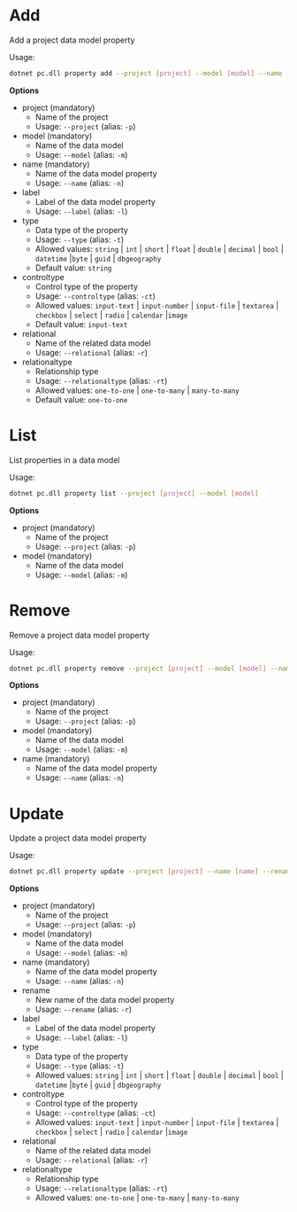 # Add

Add a project data model property

Usage: 
```sh
dotnet pc.dll property add --project [project] --model [model] --name [name] --label [label] --type [type] --controltype [controltype] --relational [relational] --relationaltype [relationaltype]
```

**Options**
* project (mandatory)
    * Name of the project
    * Usage: `--project` (alias: `-p`)
* model (mandatory)
    * Name of the data model
    * Usage: `--model` (alias: `-m`)
* name (mandatory)
    * Name of the data model property
    * Usage: `--name` (alias: `-n`)
* label
    * Label of the data model property
    * Usage: `--label` (alias: `-l`)
* type
    * Data type of the property
    * Usage: `--type` (alias: `-t`)
    * Allowed values: `string` | `int` | `short` | `float` | `double` | `decimal` | `bool` | `datetime` |`byte` | `guid` | `dbgeography`
    * Default value: `string`
* controltype
    * Control type of the property
    * Usage: `--controltype` (alias: `-ct`)
    * Allowed values: `input-text` | `input-number` | `input-file` | `textarea` | `checkbox` | `select` | `radio` | `calendar` |`image`
    * Default value: `input-text`
* relational
    * Name of the related data model
    * Usage: `--relational` (alias: `-r`)
* relationaltype
    * Relationship type
    * Usage: `--relationaltype` (alias: `-rt`)
    * Allowed values: `one-to-one` | `one-to-many` | `many-to-many`
    * Default value: `one-to-one`

# List
List properties in a data model

Usage: 
```sh
dotnet pc.dll property list --project [project] --model [model]
```

**Options**
* project (mandatory)
    * Name of the project
    * Usage: `--project` (alias: `-p`)
* model (mandatory)
    * Name of the data model
    * Usage: `--model` (alias: `-m`)

# Remove
Remove a project data model property

Usage: 
```sh
dotnet pc.dll property remove --project [project] --model [model] --name [name]
```

**Options**
* project (mandatory)
    * Name of the project
    * Usage: `--project` (alias: `-p`)
* model (mandatory)
    * Name of the data model
    * Usage: `--model` (alias: `-m`)
* name (mandatory)
    * Name of the data model property
    * Usage: `--name` (alias: `-n`)

# Update
Update a project data model property

Usage: 
```sh
dotnet pc.dll property update --project [project] --name [name] --rename [newname] --label [label] --type [type] --controltype [controltype] --relational [relational] --relationaltype [relationaltype]
```

**Options**
* project (mandatory)
    * Name of the project
    * Usage: `--project` (alias: `-p`)
* model (mandatory)
    * Name of the data model
    * Usage: `--model` (alias: `-m`)
* name (mandatory)
    * Name of the data model property
    * Usage: `--name` (alias: `-n`)
* rename
    * New name of the data model property
    * Usage: `--rename` (alias: `-r`)
* label
    * Label of the data model property
    * Usage: `--label` (alias: `-l`)
* type
    * Data type of the property
    * Usage: `--type` (alias: `-t`)
    * Allowed values: `string` | `int` | `short` | `float` | `double` | `decimal` | `bool` | `datetime` |`byte` | `guid` | `dbgeography`
* controltype
    * Control type of the property
    * Usage: `--controltype` (alias: `-ct`)
    * Allowed values: `input-text` | `input-number` | `input-file` | `textarea` | `checkbox` | `select` | `radio` | `calendar` |`image`
* relational
    * Name of the related data model
    * Usage: `--relational` (alias: `-r`)
* relationaltype
    * Relationship type
    * Usage: `--relationaltype` (alias: `-rt`)
    * Allowed values: `one-to-one` | `one-to-many` | `many-to-many`
